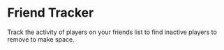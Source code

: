 # Friend Tracker
Track the activity of players on your friends list to find inactive players to remove to make space.